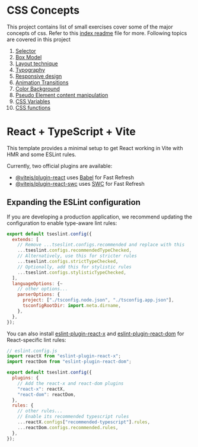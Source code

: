 # CSS Concepts

This project contains list of small exercises cover some of the major concepts of css. Refer to this [index readme](./css-concepts/README.md) file for more. Following topics are covered in this project

1. [Selector](./css-concepts/01-selector/README.md)
2. [Box Model](./css-concepts/02-box-model/README.md)
3. [Layout technique](./css-concepts/03-layout-techniques/README.md)
4. [Typography](./css-concepts/04-typography/README.md)
5. [Responsive design](./css-concepts/05-responsive-design/README.md)
6. [Animation Transitions](./css-concepts/06-animation-transitions/README.md)
7. [Color Background](./css-concepts/07-color-background/README.md)
8. [Pseudo Element content manipulation](./css-concepts/08-pseudo-element-content-manipulation/README.md)
9. [CSS Variables](./css-concepts/09-css-variables/README.md)
10. [CSS functions](./css-concepts/10-css-functions/README.md)

# React + TypeScript + Vite

This template provides a minimal setup to get React working in Vite with HMR and some ESLint rules.

Currently, two official plugins are available:

- [@vitejs/plugin-react](https://github.com/vitejs/vite-plugin-react/blob/main/packages/plugin-react/README.md) uses [Babel](https://babeljs.io/) for Fast Refresh
- [@vitejs/plugin-react-swc](https://github.com/vitejs/vite-plugin-react-swc) uses [SWC](https://swc.rs/) for Fast Refresh

## Expanding the ESLint configuration

If you are developing a production application, we recommend updating the configuration to enable type-aware lint rules:

```js
export default tseslint.config({
  extends: [
    // Remove ...tseslint.configs.recommended and replace with this
    ...tseslint.configs.recommendedTypeChecked,
    // Alternatively, use this for stricter rules
    ...tseslint.configs.strictTypeChecked,
    // Optionally, add this for stylistic rules
    ...tseslint.configs.stylisticTypeChecked,
  ],
  languageOptions: {~
    // other options...
    parserOptions: {
      project: ["./tsconfig.node.json", "./tsconfig.app.json"],
      tsconfigRootDir: import.meta.dirname,
    },
  },
});
```

You can also install [eslint-plugin-react-x](https://github.com/Rel1cx/eslint-react/tree/main/packages/plugins/eslint-plugin-react-x) and [eslint-plugin-react-dom](https://github.com/Rel1cx/eslint-react/tree/main/packages/plugins/eslint-plugin-react-dom) for React-specific lint rules:

```js
// eslint.config.js
import reactX from "eslint-plugin-react-x";
import reactDom from "eslint-plugin-react-dom";

export default tseslint.config({
  plugins: {
    // Add the react-x and react-dom plugins
    "react-x": reactX,
    "react-dom": reactDom,
  },
  rules: {
    // other rules...
    // Enable its recommended typescript rules
    ...reactX.configs["recommended-typescript"].rules,
    ...reactDom.configs.recommended.rules,
  },
});
```
